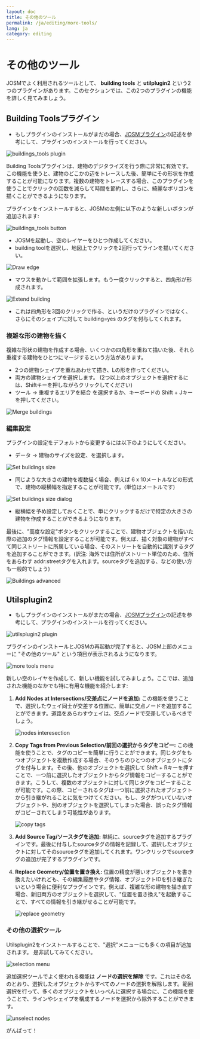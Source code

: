 ```yaml
---
layout: doc
title: その他のツール
permalink: /ja/editing/more-tools/
lang: ja
category: editing
---
```


その他のツール
============
JOSMでよく利用されるツールとして、 **building tools** と **utilplugin2** という2つのプラグインがあります。このセクションでは、この2つのプラグインの機能を詳しく見てみましょう。

Building Toolsプラグイン
--------------------------
-   もしプラグインのインストールがまだの場合、[JOSMプラグイン](/jp/editing/josm-plugins)の記述を参考にして、プラグインのインストールを行ってください。

![buildings_tools plugin][]

Building Toolsプラグインは、建物のデジタライズを行う際に非常に有効です。この機能を使うと、建物のどこかの辺をトレースした後、簡単にその形状を作成することが可能になります。複数の建物をトレースする場合、このプラグインを使うことでクリックの回数を減らして時間を節約し、さらに、綺麗なポリゴンを描くことができるようになります。

プラグインをインストールすると、JOSMの左側に以下のような新しいボタンが追加されます:

![buildings_tools button][]

-   JOSMを起動し、空のレイヤーをひとつ作成してください。
-   building toolを選択し、地図上でクリックを2回行ってラインを描いてください。

![Draw edge][]

-   マウスを動かして範囲を拡張します。もう一度クリックすると、四角形が形成されます。

![Extend building][]

-   これは四角形を3回のクリックで作る、というだけのプラグインではなく、さらにそのシェイプに対して building=yes のタグを付与してくれます。

### 複雑な形の建物を描く
複雑な形状の建物を作成する場合、いくつかの四角形を重ねて描いた後、それら重複する建物をひとつにマージするという方法があります。

-   2つの建物シェイプを重ねあわせて描き、Lの形を作ってください。
-   両方の建物シェイプを選択します。 (2つ以上のオブジェクトを選択するには、Shiftキーを押しながらクリックしてください)
-   ツール -> 重複するエリアを結合 を選択するか、キーボードの Shift + Jキーを押してください。

![Merge buildings][]

### 編集設定
プラグインの設定をデフォルトから変更するには以下のようにしてください。

-   データ -> 建物のサイズを設定、を選択します。

![Set buildings size][]

-   同じような大きさの建物を複数描く場合、例えば 6 x 10メートルなどの形式で、建物の縦横幅を指定することが可能です。(単位はメートルです)

![Set buildings size dialog][]

-   縦横幅を予め設定しておくことで、単にクリックするだけで特定の大きさの建物を作成することができるようになります。

最後に、"高度な設定"ボタンをクリックすることで、建物オブジェクトを描いた際の追加のタグ情報を設定することが可能です。例えば、描く対象の建物がすべて同じストリートに所属している場合、そのストリートを自動的に識別するタグを追加することができます。(訳注: 海外では住所がストリート単位のため、住所をあらわす addr:streetタグを入れます。sourceタグを追加する、などの使い方も一般的でしょう)

![Buildings advanced][]

Utilsplugin2
-------------
-   もしプラグインのインストールがまだの場合、[JOSMプラグイン](/jp/editing/josm-plugins)の記述を参考にして、プラグインのインストールを行ってください。

![utilsplugin2 plugin][]

プラグインのインストールとJOSMの再起動が完了すると、JOSM上部のメニューに "その他のツール" という項目が表示されるようになります。

![more tools menu][]

新しい空のレイヤを作成して、新しい機能を試してみましょう。ここでは、追加された機能のなかでも特に有用な機能を紹介します:

1.  **Add Nodes at Intersections/交差点にノードを追加:**  この機能を使うことで、選択したウェイ同士が交差する位置に、簡単に交点ノードを追加することができます。道路をあらわすウェイは、交点ノードで交差しているべきでしょう。

    ![nodes interesection][]

2.  **Copy Tags from Previous Selection/前回の選択からタグをコピー:**  この機能を使うことで、タグのコピーを簡単に行うことができます。同じタグをもつオブジェクトを複数作成する場合、そのうちのひとつのオブジェクトにタグを付与します。その後、他のオブジェクトを選択して Shift + Rキーを押すことで、一つ前に選択したオブジェクトからタグ情報をコピーすることができます。こうして、複数のオブジェクトに対して同じタグをコピーすることが可能です。この際、コピーされるタグは一つ前に選択されたオブジェクトから引き継がれることに気をつけてください。もし、タグがついていないオブジェクトや、別のオブジェクトを選択してしまった場合、誤ったタグ情報がコピーされてしまう可能性があります。

    ![copy tags][]

3.  **Add Source Tag/ソースタグを追加:** 単純に、sourceタグを追加するプラグインです。最後に付与したsourceタグの情報を記録して、選択したオブジェクトに対してそのsourceタグを追加してくれます。ワンクリックでsourceタグの追加が完了するプラグインです。

4.  **Replace Geometry/位置を置き換え:** 位置の精度が悪いオブジェクトを書き換えたいけれども、その編集履歴やタグ情報、オブジェクトIDを引き継ぎたいという場合に便利なプラグインです。例えば、複雑な形の建物を描き直す場合、新旧両方のオブジェクトを選択して、"位置を置き換え"を起動することで、すべての情報を引き継がせることが可能です。

    ![replace geometry][]


### その他の選択ツール
Utilsplugin2をインストールすることで、"選択"メニューにも多くの項目が追加されます。
是非試してみてください。

![selection menu][]

追加選択ツールでよく使われる機能は **ノードの選択を解除** です。これはその名のとおり、選択したオブジェクトからすべてのノードの選択を解除します。範囲選択を行って、多くのオブジェクトをいっぺんに選択する場合に、この機能を使うことで、ラインやシェイプを構成するノードを選択から除外することができます。

![unselect nodes][]

がんばって！



[buildings_tools plugin]: /images/jp/editing/josm-more-tools/buildings_tools-plugin.png
[buildings_tools button]: /images/jp/editing/josm-more-tools/buildings_tools-button.png
[Draw edge]: /images/jp/editing/josm-more-tools/draw-edge.png
[Extend building]: /images/jp/editing/josm-more-tools/extend-building.png
[Merge buildings]: /images/jp/editing/josm-more-tools/merge-buildings.png
[Set buildings size]: /images/jp/editing/josm-more-tools/set-buildings-size.png
[Set buildings size dialog]: /images/jp/editing/josm-more-tools/set-buildings-size-dialog.png
[Buildings advanced]: /images/jp/editing/josm-more-tools/buildings-advanced.png
[utilsplugin2 plugin]: /images/jp/editing/josm-more-tools/utilsplugin2-plugin.png
[more tools menu]: /images/jp/editing/josm-more-tools/more-tools-menu.png
[nodes interesection]: /images/jp/editing/josm-more-tools/utilsplugin2-nodes-intersection.png
[copy tags]: /images/jp/editing/josm-more-tools/utilsplugin2-copy-tags.png
[replace geometry]: /images/jp/editing/josm-more-tools/utilsplugin2-replace-geometry.png
[selection menu]: /images/jp/editing/josm-more-tools/selection-menu.png
[unselect nodes]: /images/jp/editing/josm-more-tools/utilsplugin2-unselect-nodes.png


